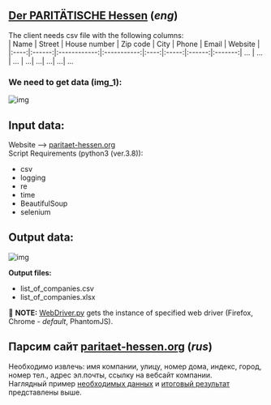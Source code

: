 ## [Der PARITÄTISCHE Hessen](https://www.paritaet-hessen.org/ueber-uns/unsere-mitglieder.html) (*eng*)

The client needs csv file with the following columns:  
| Name | Street | House number | Zip code | City | Phone | Email | Website |
|:----:|:------:|:------------:|:-----------:|:----:|:-----:|:------:|:-------:|
... | ... | ... | ...| ...| ...| ...| ...

### We need to get data (img_1):
![img](https://github.com/PyWebChannel/Shadow/blob/master/paritaet-hessen/img/get_data.png "img_1")

## Input data:
Website --> [paritaet-hessen.org](https://www.paritaet-hessen.org/ueber-uns/unsere-mitglieder.html)  
Script Requirements (python3 (ver.3.8)):
* csv
* logging 
* re 
* time 
* BeautifulSoup
* selenium

## Output data:
![img](https://github.com/PyWebChannel/Shadow/blob/master/paritaet-hessen/img/output_data.png "excel table")

**Output files:**
- list_of_companies.csv
- list_of_companies.xlsx

📌 **NOTE:** [WebDriver.py](WebDriver.py) gets the instance of specified web driver (Firefox, Chrome - *default*, PhantomJS).

## Парсим сайт [paritaet-hessen.org](https://www.paritaet-hessen.org/ueber-uns/unsere-mitglieder.html) (*rus*)
Необходимо извлечь: имя компании, улицу, номер дома, индекс, город, номер тел., адрес эл.почты, ссылку на вебсайт компании.  
Наглядный пример [необходимых данных](#we-need-to-get-data-img_1) и [итоговый результат](#output-data) представлены выше.
